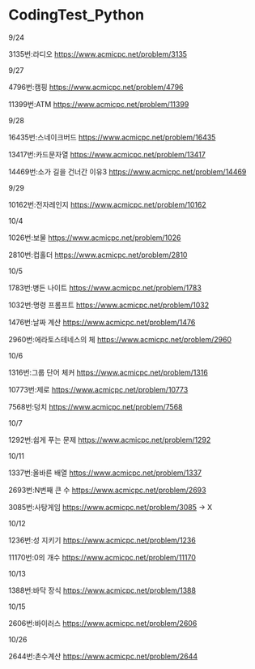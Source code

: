 # CodingTest_Python

9/24

3135번:라디오 https://www.acmicpc.net/problem/3135 



9/27

4796번:캠핑 https://www.acmicpc.net/problem/4796

11399번:ATM https://www.acmicpc.net/problem/11399


9/28

16435번:스네이크버드 https://www.acmicpc.net/problem/16435

13417번:카드문자열 https://www.acmicpc.net/problem/13417

14469번:소가 길을 건너간 이유3 https://www.acmicpc.net/problem/14469

9/29

10162번:전자레인지 https://www.acmicpc.net/problem/10162

10/4

1026번:보물 https://www.acmicpc.net/problem/1026

2810번:컵홀더 https://www.acmicpc.net/problem/2810

10/5

1783번:병든 나이트 https://www.acmicpc.net/problem/1783

1032번:명령 프롬프트 https://www.acmicpc.net/problem/1032

1476번:날짜 계산 https://www.acmicpc.net/problem/1476

2960번:에라토스테네스의 체  https://www.acmicpc.net/problem/2960

10/6

1316번:그룹 단어 체커 https://www.acmicpc.net/problem/1316

10773번:제로 https://www.acmicpc.net/problem/10773

7568번:덩치 https://www.acmicpc.net/problem/7568

10/7

1292번:쉽게 푸는 문제 https://www.acmicpc.net/problem/1292

10/11

1337번:올바른 배열 https://www.acmicpc.net/problem/1337

2693번:N번째 큰 수 https://www.acmicpc.net/problem/2693

3085번:사탕게임 https://www.acmicpc.net/problem/3085   -> X 

10/12

1236번:성 지키기 https://www.acmicpc.net/problem/1236

11170번:0의 개수 https://www.acmicpc.net/problem/11170


10/13

1388번:바닥 장식 https://www.acmicpc.net/problem/1388

10/15

2606번:바이러스 https://www.acmicpc.net/problem/2606

10/26

2644번:촌수계산 https://www.acmicpc.net/problem/2644
